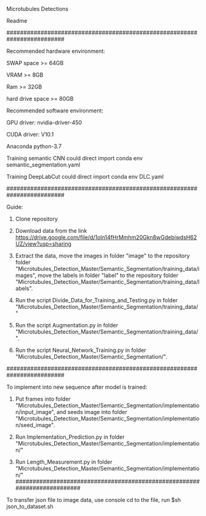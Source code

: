 Microtubules Detections

Readme

#########################################################################

Recommended hardware environment:

SWAP space >= 64GB

VRAM >= 8GB

Ram >= 32GB

hard drive space >= 80GB


Recommended software environment:

GPU driver: nvidia-driver-450

CUDA driver: V10.1

Anaconda python-3.7

Training semantic CNN could direct import conda env semantic_segmentation.yaml

Training DeepLabCut could direct import conda env DLC.yaml

#########################################################################

Guide:

1. Clone repository

2. Download data from the link https://drive.google.com/file/d/1oIn14fHrMmhm20Gkn8wGdebiwdsH62UZ/view?usp=sharing

3. Extract the data, move the images in folder "image" to the repository folder "Microtubules_Detection_Master/Semantic_Segmentation/training_data/images",
move the labels in folder "label" to the repository folder "Microtubules_Detection_Master/Semantic_Segmentation/training_data/labels".

4. Run the script Divide_Data_for_Training_and_Testing.py in folder "Microtubules_Detection_Master/Semantic_Segmentation/training_data/"

5. Run the script Augmentation.py in folder "Microtubules_Detection_Master/Semantic_Segmentation/training_data/".

6. Run the script Neural_Network_Training.py in folder "Microtubules_Detection_Master/Semantic_Segmentation/".

#########################################################################

To implement into new sequence after model is trained:

1. Put frames into folder "Microtubules_Detection_Master/Semantic_Segmentation/implementation/input_image", and seeds image into folder "Microtubules_Detection_Master/Semantic_Segmentation/implementation/seed_image".

2. Run Implementation_Prediction.py in folder "Microtubules_Detection_Master/Semantic_Segmentation/implementation/"

3. Run Length_Measurement.py in folder "Microtubules_Detection_Master/Semantic_Segmentation/implementation/"
#########################################################################

To transfer json file to image data, use console cd to the file, run $sh json_to_dataset.sh

